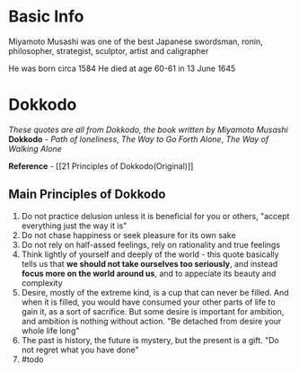 # Basic Info

Miyamoto Musashi was one of the best Japanese swordsman, ronin, philosopher, strategist, sculptor, artist and caligrapher

He was born circa 1584
He died at age 60-61 in 13 June 1645

# Dokkodo

*These quotes are all from Dokkodo, the book written by Miyamoto Musashi*
**Dokkodo** - *Path of loneliness*, *The Way to Go Forth Alone*, *The Way of Walking Alone*

**Reference** -  [[21 Principles of Dokkodo(Original)]]

## Main Principles of Dokkodo

1. Do not practice delusion unless it is beneficial for you or others, "accept everything just the way it is" 
2. Do not chase happiness or seek pleasure for its own sake
3. Do not rely on half-assed feelings, rely on rationality and true feelings
4. Think lightly of yourself and deeply of the world - this quote basically tells us that **we should not take ourselves too seriously**, and instead **focus more on the world around us**, and to appeciate its beauty and complexity
5. Desire, mostly of the extreme kind, is a cup that can never be filled. And when it is filled, you would have consumed your other parts of life to gain it, as a sort of sacrifice. But some desire is important for ambition, and ambition is nothing without action. "Be detached from desire your whole life long"
6. The past is history, the future is mystery, but the present is a gift. "Do not regret what you have done"
7. #todo 